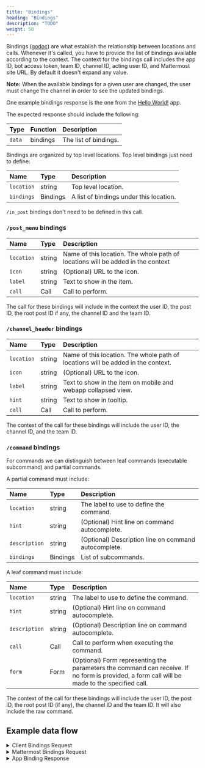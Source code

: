 ```yaml
---
title: "Bindings"
heading: "Bindings"
description: "TODO"
weight: 50
---
```


Bindings ([godoc](https://pkg.go.dev/github.com/mattermost/mattermost-plugin-apps/apps#Binding)) are what establish the relationship between locations and calls. Whenever it's called, you have to provide the list of bindings available according to the context. The context for the bindings call includes the app ID, bot access token, team ID, channel ID, acting user ID, and Mattermost site URL. By default it doesn't expand any value.

**Note:** When the available bindings for a given user are changed, the user must change the channel in order to see the updated bindings.

One example bindings response is the one from the [Hello World!](https://github.com/mattermost/mattermost-plugin-apps/blob/master/examples/go/helloworld/bindings.json) app. 

The expected response should include the following:

| Type   | Function | Description          |
| :----- | :------- | :------------------- |
| `data` | bindings | The list of bindings.|

Bindings are organized by top level locations. Top level bindings just need to define:

| Name       | Type     | Description                             |
| :--------- | :------- | :-------------------------------------- |
| `location` | string   | Top level location.                     |
| `bindings` | Bindings | A list of bindings under this location. |

`/in_post` bindings don't need to be defined in this call.

### `/post_menu` bindings

| Name       | Type   | Description                                                                     |
| :--------- | :----- | :------------------------------------------------------------------------------ |
| `location` | string | Name of this location. The whole path of locations will be added in the context |
| `icon`     | string | (Optional) URL to the icon.                                                     |
| `label`    | string | Text to show in the item.                                                       |
| `call`     | Call   | Call to perform.                                                                |

The call for these bindings will include in the context the user ID, the post ID, the root post ID if any, the channel ID and the team ID.

### `/channel_header` bindings

| Name       | Type   | Description                                                                      |
| :--------- | :----- | :------------------------------------------------------------------------------- |
| `location` | string | Name of this location. The whole path of locations will be added in the context. |
| `icon`     | string | (Optional) URL to the icon.                                                      |
| `label`    | string | Text to show in the item on mobile and webapp collapsed view.                    |
| `hint`     | string | Text to show in tooltip.                                                         |
| `call`     | Call   | Call to perform.                                                                 |

The context of the call for these bindings will include the user ID, the channel ID, and the team ID.

### `/command` bindings

For commands we can distinguish between leaf commands (executable subcommand) and partial commands.

A partial command must include:

| Name          | Type     | Description                                          |
| :------------ | :------- | :--------------------------------------------------- |
| `location`    | string   | The label to use to define the command.              |
| `hint`        | string   | (Optional) Hint line on command autocomplete.        |
| `description` | string   | (Optional) Description line on command autocomplete. |
| `bindings`    | Bindings | List of subcommands.                                 |

A leaf command must include:

| Name          | Type   | Description                                                                                                                                  |
| :------------ | :----- | :------------------------------------------------------------------------------------------------------------------------------------------- |
| `location`    | string | The label to use to define the command.                                                                                                      |
| `hint`        | string | (Optional) Hint line on command autocomplete.                                                                                                |
| `description` | string | (Optional) Description line on command autocomplete.                                                                                         |
| `call`        | Call   | Call to perform when executing the command.                                                                                                   |
| `form`        | Form   | (Optional) Form representing the parameters the command can receive. If no form is provided, a form call will be made to the specified call. |

The context of the call for these bindings will include the user ID, the post ID, the root post ID (if any), the channel ID and the team ID. It will also include the raw command.

## Example data flow

<details><summary>Client Bindings Request</summary>

`GET /plugins/com.mattermost.apps/api/v1/bindings?user_id=ws4o4macctyn5ko8uhkkxmgfur&channel_id=qphz13bzbf8c7j778tdnaw3huc&scope=webapp`

</details>

<details><summary>Mattermost Bindings Request</summary>

`POST /plugins/com.mattermost.apps/example/hello/bindings`

```json
{
    "path": "/bindings",
    "context": {
        "app_id": "helloworld",
        "bot_user_id": "i4wzxbk1hbbufq8rnecso96oxr",
        "acting_user_id": "81bqom3kjjbo7bcjcnzs6dc8uh",
        "user_id": "81bqom3kjjbo7bcjcnzs6dc8uh",
        "team_id": "",
        "channel_id": "ytqokpzzcinszf7ywrbdfitusw",
        "mattermost_site_url": "http://localhost:8065",
        "user_agent": "webapp",
        "bot_access_token": "gcn6r3ac178zbxwiw5pc38e8zc"
    }
}
```
</details>

<details><summary>App Binding Response</summary>

```json
{
    "type": "ok",
    "data": [
        {
            "location": "/channel_header",
            "bindings": [
                {
                    "location": "send-button",
                    "icon": "http://localhost:8080/static/icon.png",
                    "label": "send hello message",
                    "call": {
                        "path": "/send-modal"
                    }
                }
            ]
        },
        {
            "location": "/post_menu",
            "bindings": [
                {
                    "location": "send-button",
                    "icon": "http://localhost:8080/static/icon.png",
                    "label": "send hello message",
                    "call": {
                        "path": "/send",
                        "expand": {
                            "post": "all"
                        }
                    }
                }
            ]
        },
        {
            "location": "/command",
            "bindings": [
                {
                    "icon": "http://localhost:8080/static/icon.png",
                    "description": "Hello World app",
                    "hint": "[send]",
                    "bindings": [
                        {
                            "location": "send",
                            "label": "send",
                            "call": {
                                "path": "/send-modal"
                            }
                        }
                    ]
                }
            ]
        }
    ]
}
```
</details>
